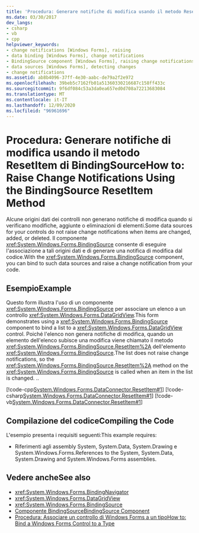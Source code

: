 ```yaml
---
title: 'Procedura: Generare notifiche di modifica usando il metodo ResetItem di BindingSource'
ms.date: 03/30/2017
dev_langs:
- csharp
- vb
- cpp
helpviewer_keywords:
- change notifications [Windows Forms], raising
- data binding [Windows Forms], change notifications
- BindingSource component [Windows Forms], raising change notifications with
- data sources [Windows Forms], detecting changes
- change notifications
ms.assetid: ab8b4096-37ff-4e30-aabc-de79a2f2e972
ms.openlocfilehash: 39beb5c7162fb01a51360330216687c158ff433c
ms.sourcegitcommit: 9f6df084c53a3da0ea657ed0d708a72213683084
ms.translationtype: MT
ms.contentlocale: it-IT
ms.lasthandoff: 12/09/2020
ms.locfileid: "96961696"
---
```

# <a name="how-to-raise-change-notifications-using-the-bindingsource-resetitem-method"></a><span data-ttu-id="8ffae-102">Procedura: Generare notifiche di modifica usando il metodo ResetItem di BindingSource</span><span class="sxs-lookup"><span data-stu-id="8ffae-102">How to: Raise Change Notifications Using the BindingSource ResetItem Method</span></span>
<span data-ttu-id="8ffae-103">Alcune origini dati dei controlli non generano notifiche di modifica quando si verificano modifiche, aggiunte o eliminazioni di elementi.</span><span class="sxs-lookup"><span data-stu-id="8ffae-103">Some data sources for your controls do not raise change notifications when items are changed, added, or deleted.</span></span> <span data-ttu-id="8ffae-104">Il componente <xref:System.Windows.Forms.BindingSource> consente di eseguire l'associazione a tali origini dati e di generare una notifica di modifica dal codice.</span><span class="sxs-lookup"><span data-stu-id="8ffae-104">With the <xref:System.Windows.Forms.BindingSource> component, you can bind to such data sources and raise a change notification from your code.</span></span>  
  
## <a name="example"></a><span data-ttu-id="8ffae-105">Esempio</span><span class="sxs-lookup"><span data-stu-id="8ffae-105">Example</span></span>  
 <span data-ttu-id="8ffae-106">Questo form illustra l'uso di un componente <xref:System.Windows.Forms.BindingSource> per associare un elenco a un controllo <xref:System.Windows.Forms.DataGridView>.</span><span class="sxs-lookup"><span data-stu-id="8ffae-106">This form demonstrates using a <xref:System.Windows.Forms.BindingSource> component to bind a list to a <xref:System.Windows.Forms.DataGridView> control.</span></span> <span data-ttu-id="8ffae-107">Poiché l'elenco non genera notifiche di modifica, quando un elemento dell'elenco subisce una modifica viene chiamato il metodo <xref:System.Windows.Forms.BindingSource.ResetItem%2A> dell'elemento <xref:System.Windows.Forms.BindingSource>.</span><span class="sxs-lookup"><span data-stu-id="8ffae-107">The list does not raise change notifications, so the <xref:System.Windows.Forms.BindingSource.ResetItem%2A> method on the <xref:System.Windows.Forms.BindingSource> is called when an item in the list is changed.</span></span> <span data-ttu-id="8ffae-108">.</span><span class="sxs-lookup"><span data-stu-id="8ffae-108">.</span></span>  
  
 [!code-cpp[System.Windows.Forms.DataConnector.ResetItem#1](~/samples/snippets/cpp/VS_Snippets_Winforms/System.Windows.Forms.DataConnector.ResetItem/CPP/form1.cpp#1)]
 [!code-csharp[System.Windows.Forms.DataConnector.ResetItem#1](~/samples/snippets/csharp/VS_Snippets_Winforms/System.Windows.Forms.DataConnector.ResetItem/CS/form1.cs#1)]
 [!code-vb[System.Windows.Forms.DataConnector.ResetItem#1](~/samples/snippets/visualbasic/VS_Snippets_Winforms/System.Windows.Forms.DataConnector.ResetItem/VB/form1.vb#1)]  
  
## <a name="compiling-the-code"></a><span data-ttu-id="8ffae-109">Compilazione del codice</span><span class="sxs-lookup"><span data-stu-id="8ffae-109">Compiling the Code</span></span>  
 <span data-ttu-id="8ffae-110">L'esempio presenta i requisiti seguenti:</span><span class="sxs-lookup"><span data-stu-id="8ffae-110">This example requires:</span></span>  
  
- <span data-ttu-id="8ffae-111">Riferimenti agli assembly System, System.Data, System.Drawing e System.Windows.Forms.</span><span class="sxs-lookup"><span data-stu-id="8ffae-111">References to the System, System.Data, System.Drawing and System.Windows.Forms assemblies.</span></span>  
  
## <a name="see-also"></a><span data-ttu-id="8ffae-112">Vedere anche</span><span class="sxs-lookup"><span data-stu-id="8ffae-112">See also</span></span>

- <xref:System.Windows.Forms.BindingNavigator>
- <xref:System.Windows.Forms.DataGridView>
- <xref:System.Windows.Forms.BindingSource>
- [<span data-ttu-id="8ffae-113">Componente BindingSource</span><span class="sxs-lookup"><span data-stu-id="8ffae-113">BindingSource Component</span></span>](bindingsource-component.md)
- [<span data-ttu-id="8ffae-114">Procedura: Associare un controllo di Windows Forms a un tipo</span><span class="sxs-lookup"><span data-stu-id="8ffae-114">How to: Bind a Windows Forms Control to a Type</span></span>](how-to-bind-a-windows-forms-control-to-a-type.md)
